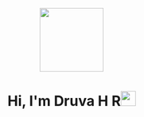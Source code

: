 <p align="center">
  <img style="width:8rem; height:auto" src="https://cdn.dribbble.com/users/1787323/screenshots/10091971/media/d43c019bfeff34be8816481e843ea8c1.png"/>
</p>

<h1 align="center">Hi, I'm Druva H R<img width="30px" src="https://raw.githubusercontent.com/iampavangandhi/iampavangandhi/master/gifs/Hi.gif"></h1>
